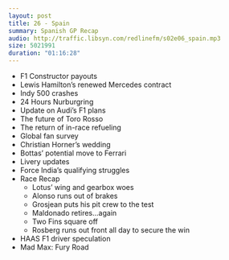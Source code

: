 ```yaml
---
layout: post
title: 26 - Spain
summary: Spanish GP Recap
audio: http://traffic.libsyn.com/redlinefm/s02e06_spain.mp3
size: 5021991
duration: "01:16:28"
---
```


* F1 Constructor payouts
* Lewis Hamilton’s renewed Mercedes contract
* Indy 500 crashes
* 24 Hours Nurburgring
* Update on Audi’s F1 plans
* The future of Toro Rosso
* The return of in-race refueling
* Global fan survey
* Christian Horner’s wedding
* Bottas’ potential move to Ferrari
* Livery updates
* Force India’s qualifying struggles
* Race Recap
  * Lotus’ wing and gearbox woes
  * Alonso runs out of brakes
  * Grosjean puts his pit crew to the test
  * Maldonado retires...again
  * Two Fins square off
  * Rosberg runs out front all day to secure the win
* HAAS F1 driver speculation
* Mad Max: Fury Road

<!-- more -->

<audio src="http://traffic.libsyn.com/redlinefm/s02e06_spain.mp3" preload="none" />

[Download MP3](http://traffic.libsyn.com/redlinefm/s02e06_spain.mp3)
